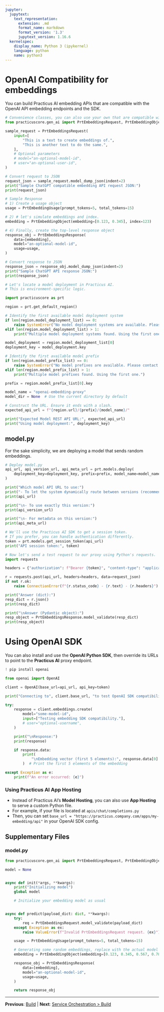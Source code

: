 ```yaml
---
jupyter:
  jupytext:
    text_representation:
      extension: .md
      format_name: markdown
      format_version: '1.3'
      jupytext_version: 1.16.6
  kernelspec:
    display_name: Python 3 (ipykernel)
    language: python
    name: python3
---
```


# OpenAI Compatibility for embeddings

You can build Practicus AI embedding APIs that are compatible with the OpenAI API embedding endpoints and the SDK.

```python
# Convenience classes, you can also use your own that are compatible with OpenAI APIs.
from practicuscore.gen_ai import PrtEmbeddingsRequest, PrtEmbeddingObject, PrtEmbeddingUsage, PrtEmbeddingsResponse
```

```python
sample_request = PrtEmbeddingsRequest(
    input=[
        "This is a text to create embeddings of.",
        "This is another text to do the same.",
    ],
    # Optional parameters
    # model="an-optional-model-id",
    # user="an-optional-user-id",
)

# Convert request to JSON
request_json = sample_request.model_dump_json(indent=2)
print("Sample ChatGPT compatible embedding API request JSON:")
print(request_json)
```

```python
# Sample Response
# 1) Create a usage object
usage = PrtEmbeddingUsage(prompt_tokens=5, total_tokens=15)

# 2) # let's simulate embeddings and index.
embedding = PrtEmbeddingObject(embedding=[0.123, 0.345], index=123)

# 4) Finally, create the top-level response object
response_obj = PrtEmbeddingsResponse(
    data=[embedding],
    model="an-optional-model-id",
    usage=usage,
)

# Convert response to JSON
response_json = response_obj.model_dump_json(indent=2)
print("Sample ChatGPT API response JSON:")
print(response_json)
```

```python
# Let's locate a model deployment in Practicus AI.
# This is environment-specific logic.

import practicuscore as prt

region = prt.get_default_region()

# Identify the first available model deployment system
if len(region.model_deployment_list) == 0:
    raise SystemError("No model deployment systems are available. Please contact your system administrator.")
elif len(region.model_deployment_list) > 1:
    print("Multiple model deployment systems found. Using the first one.")

model_deployment = region.model_deployment_list[0]
deployment_key = model_deployment.key

# Identify the first available model prefix
if len(region.model_prefix_list) == 0:
    raise SystemError("No model prefixes are available. Please contact your system administrator.")
elif len(region.model_prefix_list) > 1:
    print("Multiple model prefixes found. Using the first one.")

prefix = region.model_prefix_list[0].key

model_name = "openai-embedding-proxy"
model_dir = None  # Use the current directory by default

# Construct the URL. Ensure it ends with a slash.
expected_api_url = f"{region.url}/{prefix}/{model_name}/"

print("Expected Model REST API URL:", expected_api_url)
print("Using model deployment:", deployment_key)
```

## model.py

For the sake simplicity, we are deploying a model that sends random embeddings.

```python
# Deploy model.py
api_url, api_version_url, api_meta_url = prt.models.deploy(
    deployment_key=deployment_key, prefix=prefix, model_name=model_name, model_dir=model_dir
)
```

```python
print("Which model API URL to use:")
print("- To let the system dynamically route between versions (recommended):")
print(api_url)

print("\n- To use exactly this version:")
print(api_version_url)

print("\n- For metadata on this version:")
print(api_meta_url)
```

```python
# We'll use the Practicus AI SDK to get a session token.
# If you prefer, you can handle authentication differently.
token = prt.models.get_session_token(api_url)
print("API session token:", token)
```

```python
# Now let's send a test request to our proxy using Python's requests.
import requests

headers = {"authorization": f"Bearer {token}", "content-type": "application/json"}

r = requests.post(api_url, headers=headers, data=request_json)
if not r.ok:
    raise ConnectionError(f"{r.status_code} - {r.text} - {r.headers}")

print("Answer (dict):")
resp_dict = r.json()
print(resp_dict)

print("\nAnswer (Pydantic object):")
resp_object = PrtEmbeddingsResponse.model_validate(resp_dict)
print(resp_object)
```

# Using OpenAI SDK

You can also install and use the **OpenAI Python SDK**, then override its URLs to point to the **Practicus AI** proxy endpoint.

```python
! pip install openai
```

```python
from openai import OpenAI

client = OpenAI(base_url=api_url, api_key=token)

print("Connecting to", client.base_url, "to test OpenAI SDK compatibility for embeddings.")

try:
    response = client.embeddings.create(
        model="some-model-id",
        input=["Testing embedding SDK compatibility."],
        # user="optional-username",
    )

    print("\nResponse:")
    print(response)

    if response.data:
        print(
            "\nEmbedding vector (first 5 elements):", response.data[0].embedding[:5]
        )  # Print the first 5 elements of the embedding

except Exception as e:
    print(f"An error occurred: {e}")
```

### Using Practicus AI App Hosting

- Instead of Practicus AI’s **Model Hosting**, you can also use **App Hosting** to serve a custom Python file.
- For example, if your file is located at `apis/chat/completions.py`
- Then, you can set `base_url = "https://practicus.company.com/apps/my-embedding/api"` in your OpenAI SDK config.




## Supplementary Files

### model.py
```python
from practicuscore.gen_ai import PrtEmbeddingsRequest, PrtEmbeddingObject, PrtEmbeddingUsage, PrtEmbeddingsResponse

model = None


async def init(*args, **kwargs):
    print("Initializing model")
    global model

    # Initialize your embedding model as usual


async def predict(payload_dict: dict, **kwargs):
    try:
        req = PrtEmbeddingsRequest.model_validate(payload_dict)
    except Exception as ex:
        raise ValueError(f"Invalid PrtEmbeddingsRequest request. {ex}") from ex

    usage = PrtEmbeddingUsage(prompt_tokens=5, total_tokens=15)

    # Generating some random embeddings, replace with the actual model
    embedding = PrtEmbeddingObject(embedding=[0.123, 0.345, 0.567, 0.789], index=1234)

    response_obj = PrtEmbeddingsResponse(
        data=[embedding],
        model="an-optional-model-id",
        usage=usage,
    )

    return response_obj

```


---

**Previous**: [Build](../models/build.md) | **Next**: [Service Orchestration > Build](../../service-orchestration/build.md)
